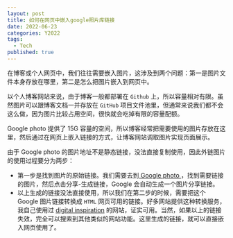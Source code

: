 ```yaml
---
layout: post
title: 如何在网页中嵌入google照片库链接
date: 2022-06-23
categories: Y2022
tags:
  - Tech
published: true
---
```


在博客或个人网页中，我们往往需要嵌入图片，这涉及到两个问题：第一是图片文件本身存放在哪里，第二是怎么把图片嵌入到网页中。

<!-- excerpt -->

以个人博客网站来说，由于博客一般都部署在 `Github` 上，所以容量相对有限。虽然图片可以跟博客文档一并存放在 `GitHub` 项目文件池里，但通常来说我们都不会这么做，因为图片比较占用空间，很快就会吃掉有限的容量配额。

Google photo 提供了 15G 容量的空间，所以博客经常把需要使用的图片存放在这里，然后通过在网页上嵌入链接的方式，让博客网站调取图片实现页面展示。

由于 Google photo 的图片地址不是静态链接，没法直接复制使用，因此外链图片的使用过程要分为两步：

- 第一步是找到图片的原始链接。我们需要去到[ Google photo ](https://photos.google.com/)，找到需要链接的图片，然后点击分享-生成链接，Google 会自动生成一个图片分享链接。
- 以上生成的链接没法直接使用，所以我们在第二步的时候，需要把这个 Google 图片链接转换成 `HTML` 网页可用的链接。好多网站提供这种转换服务，我自己使用过 [digital inspiration](https://www.labnol.org/embed/google/photos/) 的网站，证实可用。当然，如果以上的链接失效，完全可以搜索到其他类似的网站功能。这里生成的链接，就可以直接嵌入网页使用了。
